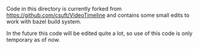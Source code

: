 Code in this directory is currently forked from
https://github.com/csuft/VideoTimeline and contains some small edits to work
with bazel build system.

In the future this code will be edited quite a lot, so use of this code
is only temporary as of now.
